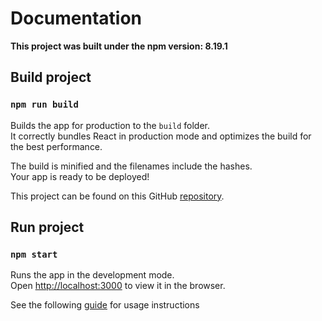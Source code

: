 # Documentation

**This project was built under the npm version: 8.19.1**

## Build project
### `npm run build`

Builds the app for production to the `build` folder.\
It correctly bundles React in production mode and optimizes the build for the best performance.

The build is minified and the filenames include the hashes.\
Your app is ready to be deployed!

This project can be found on this GitHub [repository](https://github.com/boharmesi/felveteli_feladat).


## Run project
### `npm start`

Runs the app in the development mode.\
Open [http://localhost:3000](http://localhost:3000) to view it in the browser.

See the following [guide](./USER_GUIDE.md) for usage instructions